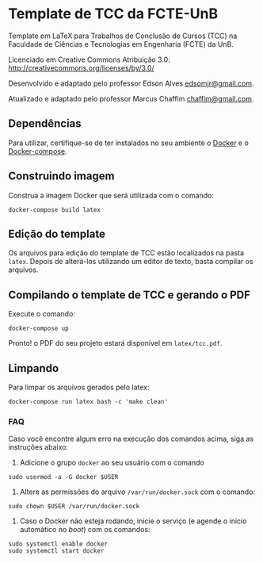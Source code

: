 # Template de TCC da FCTE-UnB

Template em LaTeX para Trabalhos de Conclusão de Cursos (TCC) 
na Faculdade de Ciências e Tecnologias em Engenharia (FCTE) da UnB.

Licenciado em Creative Commons Atribuição 3.0:
http://creativecommons.org/licenses/by/3.0/

Desenvolvido e adaptado pelo professor Edson Alves <edsomjr@gmail.com>.

Atualizado e adaptado pelo professor Marcus Chaffim <chaffim@gmail.com>.



## Dependências
Para utilizar, certifique-se de ter instalados no seu ambiente o [Docker](https://docs.docker.com/engine/install/) e o [Docker-compose](https://docs.docker.com/compose/install/).

## Construindo imagem
Construa a imagem Docker que será utilizada com o comando:
```
docker-compose build latex
```

## Edição do template
Os arquivos para edição do template de TCC estão localizados na pasta `latex`. Depois de alterá-los utilizando um editor de texto, basta compilar os arquivos.

## Compilando o template de TCC e gerando o PDF
Execute o comando:
```
docker-compose up
```

Pronto! o PDF do seu projeto estará disponível em `latex/tcc.pdf`.


## Limpando 
Para limpar os arquivos gerados pelo latex:
```
docker-compose run latex bash -c 'make clean'
```
### FAQ

Caso você encontre algum erro na execução dos comandos acima, siga as instruções abaixo:

1. Adicione o grupo `docker` ao seu usuário com o comando
```
sudo usermod -a -G docker $USER
```

1. Altere as permissões do arquivo `/var/run/docker.sock` com o comando:
```
sudo chown $USER /var/run/docker.sock
```

1. Caso o Docker não esteja rodando, inicie o serviço (e agende o início automático no _boot_) com os comandos:
```
sudo systemctl enable docker
sudo systemctl start docker
```
